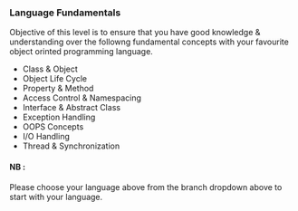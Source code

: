 ### Language Fundamentals
Objective of this level is to ensure that you have good knowledge & understanding over the followng fundamental concepts with your favourite object orinted programming language.

* Class & Object
* Object Life Cycle
* Property & Method
* Access Control & Namespacing
* Interface & Abstract Class
* Exception Handling
* OOPS Concepts
* I/O Handling
* Thread & Synchronization

#### NB :
Please choose your language above from the branch dropdown above to start with your language.






